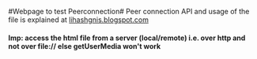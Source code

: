 #Webpage to test Peerconnection#
Peer connection API and usage of the file is explained at <a href="http://lihashgnis.blogspot.com/2012/09/webrtc-using-media-stream-and.html">lihashgnis.blogspot.com</a>

<h4>Imp: access the html file from a server (local/remote) i.e. over http and not over file:// else getUserMedia won't work</h4>
